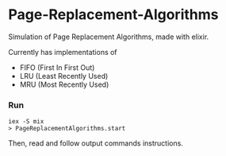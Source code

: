 # Page-Replacement-Algorithms
Simulation of Page Replacement Algorithms, made with elixir.

Currently has implementations of
- FIFO (First In First Out)
- LRU (Least Recently Used)
- MRU (Most Recently Used)

### Run

```
iex -S mix
> PageReplacementAlgorithms.start
```
Then, read and follow output commands instructions.